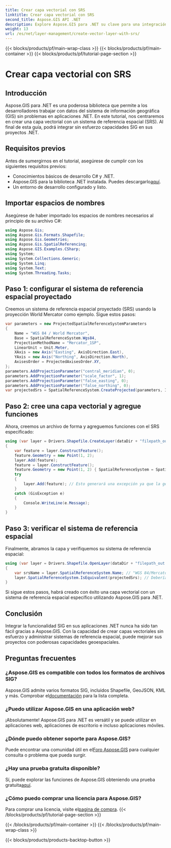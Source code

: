 ```yaml
---
title: Crear capa vectorial con SRS
linktitle: Crear capa vectorial con SRS
second_title: Aspose.GIS API .NET
description: Explore Aspose.GIS para .NET su clave para una integración SIG perfecta. Cree capas vectoriales sin esfuerzo con sistemas de referencia espaciales específicos. ¡Descargar ahora!
weight: 13
url: /es/net/layer-management/create-vector-layer-with-srs/
---
```


{{< blocks/products/pf/main-wrap-class >}}
{{< blocks/products/pf/main-container >}}
{{< blocks/products/pf/tutorial-page-section >}}

# Crear capa vectorial con SRS

## Introducción
Aspose.GIS para .NET es una poderosa biblioteca que permite a los desarrolladores trabajar con datos del sistema de información geográfica (GIS) sin problemas en aplicaciones .NET. En este tutorial, nos centraremos en crear una capa vectorial con un sistema de referencia espacial (SRS). Al final de esta guía, podrá integrar sin esfuerzo capacidades SIG en sus proyectos .NET.
## Requisitos previos
Antes de sumergirnos en el tutorial, asegúrese de cumplir con los siguientes requisitos previos:
- Conocimientos básicos de desarrollo C# y .NET.
-  Aspose.GIS para la biblioteca .NET instalada. Puedes descargarlo[aquí](https://releases.aspose.com/gis/net/).
- Un entorno de desarrollo configurado y listo.
## Importar espacios de nombres
Asegúrese de haber importado los espacios de nombres necesarios al principio de su archivo C#:
```csharp
using Aspose.Gis;
using Aspose.Gis.Formats.Shapefile;
using Aspose.Gis.Geometries;
using Aspose.Gis.SpatialReferencing;
using Aspose.GIS.Examples.CSharp;
using System;
using System.Collections.Generic;
using System.Linq;
using System.Text;
using System.Threading.Tasks;
```
## Paso 1: configurar el sistema de referencia espacial proyectado
Creemos un sistema de referencia espacial proyectado (SRS) usando la proyección World Mercator como ejemplo. Sigue estos pasos:
```csharp
var parameters = new ProjectedSpatialReferenceSystemParameters
{
    Name = "WGS 84 / World Mercator",
    Base = SpatialReferenceSystem.Wgs84,
    ProjectionMethodName = "Mercator_1SP",
    LinearUnit = Unit.Meter,
    XAxis = new Axis("Easting", AxisDirection.East),
    YAxis = new Axis("Northing", AxisDirection.North),
    AxisesOrder = ProjectedAxisesOrder.XY,
};
parameters.AddProjectionParameter("central_meridian", 0);
parameters.AddProjectionParameter("scale_factor", 1);
parameters.AddProjectionParameter("false_easting", 0);
parameters.AddProjectionParameter("false_northing", 0);
var projectedSrs = SpatialReferenceSystem.CreateProjected(parameters, Identifier.Epsg(3395));
```
## Paso 2: cree una capa vectorial y agregue funciones
Ahora, creemos un archivo de forma y agreguemos funciones con el SRS especificado:
```csharp
using (var layer = Drivers.Shapefile.CreateLayer(dataDir + "filepath_out.shp", new ShapefileOptions(), projectedSrs))
{
    var feature = layer.ConstructFeature();
    feature.Geometry = new Point(1, 2);
    layer.Add(feature);
    feature = layer.ConstructFeature();
    feature.Geometry = new Point(1, 2) { SpatialReferenceSystem = SpatialReferenceSystem.Nad83 };
    try
    {
        layer.Add(feature); // Esto generará una excepción ya que la geometría tiene un SRS diferente.
    }
    catch (GisException e)
    {
        Console.WriteLine(e.Message);
    }
}
```
## Paso 3: verificar el sistema de referencia espacial
Finalmente, abramos la capa y verifiquemos su sistema de referencia espacial:
```csharp
using (var layer = Drivers.Shapefile.OpenLayer(dataDir + "filepath_out.shp"))
{
    var srsName = layer.SpatialReferenceSystem.Name; // "WGS 84/Mercator Mundial"
    layer.SpatialReferenceSystem.IsEquivalent(projectedSrs); // Debería volver verdadero
}
```
Si sigue estos pasos, habrá creado con éxito una capa vectorial con un sistema de referencia espacial específico utilizando Aspose.GIS para .NET.
## Conclusión
Integrar la funcionalidad SIG en sus aplicaciones .NET nunca ha sido tan fácil gracias a Aspose.GIS. Con la capacidad de crear capas vectoriales sin esfuerzo y administrar sistemas de referencia espacial, puede mejorar sus proyectos con poderosas capacidades geoespaciales.
## Preguntas frecuentes
### ¿Aspose.GIS es compatible con todos los formatos de archivos SIG?
 Aspose.GIS admite varios formatos SIG, incluidos Shapefile, GeoJSON, KML y más. Comprobar el[documentación](https://reference.aspose.com/gis/net/) para la lista completa.
### ¿Puedo utilizar Aspose.GIS en una aplicación web?
¡Absolutamente! Aspose.GIS para .NET es versátil y se puede utilizar en aplicaciones web, aplicaciones de escritorio e incluso aplicaciones móviles.
### ¿Dónde puedo obtener soporte para Aspose.GIS?
 Puede encontrar una comunidad útil en el[Foro Aspose.GIS](https://forum.aspose.com/c/gis/33) para cualquier consulta o problema que pueda surgir.
### ¿Hay una prueba gratuita disponible?
 Sí, puede explorar las funciones de Aspose.GIS obteniendo una prueba gratuita[aquí](https://releases.aspose.com/).
### ¿Cómo puedo comprar una licencia para Aspose.GIS?
 Para comprar una licencia, visite el[pagina de compra](https://purchase.aspose.com/buy).
{{< /blocks/products/pf/tutorial-page-section >}}

{{< /blocks/products/pf/main-container >}}
{{< /blocks/products/pf/main-wrap-class >}}

{{< blocks/products/products-backtop-button >}}
